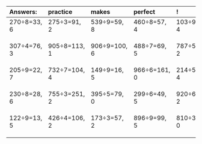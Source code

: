 | Answers: | practice | makes | perfect | ! |
| :--- | :--- | :--- | :--- | :--- |
| 270÷8=33, 6 | 275÷3=91, 2 | 539÷9=59, 8 | 460÷8=57, 4 | 103÷9=11, 4 | 
|   |   |   |   |   | 
|   |   |   |   |   | 
|   |   |   |   |   | 
| 307÷4=76, 3 | 905÷8=113, 1 | 906÷9=100, 6 | 488÷7=69, 5 | 787÷5=157, 2 | 
|   |   |   |   |   | 
|   |   |   |   |   | 
|   |   |   |   |   | 
| 205÷9=22, 7 | 732÷7=104, 4 | 149÷9=16, 5 | 966÷6=161, 0 | 214÷5=42, 4 | 
|   |   |   |   |   | 
|   |   |   |   |   | 
|   |   |   |   |   | 
| 230÷8=28, 6 | 755÷3=251, 2 | 395÷5=79, 0 | 299÷6=49, 5 | 920÷6=153, 2 | 
|   |   |   |   |   | 
|   |   |   |   |   | 
|   |   |   |   |   | 
| 122÷9=13, 5 | 426÷4=106, 2 | 173÷3=57, 2 | 896÷9=99, 5 | 810÷3=270, 0 | 
|   |   |   |   |   | 
|   |   |   |   |   | 
|   |   |   |   |   | 
